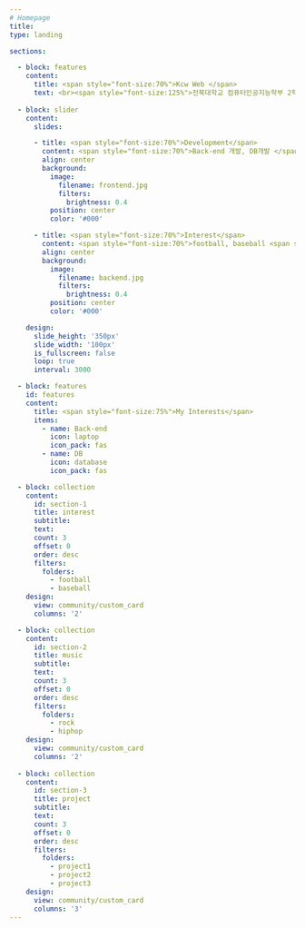 ```yaml
---
# Homepage
title:
type: landing

sections:

  - block: features
    content:
      title: <span style="font-size:70%">Kcw Web </span>
      text: <br><span style="font-size:125%">전북대학교 컴퓨터인공지능학부 2학년 김찬우의 홈페이지에 오신 것을 환영합니다.</span> <br><br>
        
  - block: slider
    content:
      slides:

      - title: <span style="font-size:70%">Development</span>
        content: <span style="font-size:70%">Back-end 개발, DB개발 </span>
        align: center
        background:
          image:
            filename: frontend.jpg
            filters:
              brightness: 0.4
          position: center
          color: '#000'

      - title: <span style="font-size:70%">Interest</span>
        content: <span style="font-size:70%">football, baseball <span style="font-size:70%">
        align: center
        background:
          image:
            filename: backend.jpg
            filters:
              brightness: 0.4
          position: center
          color: '#000'

    design:
      slide_height: '350px'
      slide_width: '100px'
      is_fullscreen: false
      loop: true
      interval: 3000

  - block: features
    id: features
    content:
      title: <span style="font-size:75%">My Interests</span>
      items:
        - name: Back-end
          icon: laptop
          icon_pack: fas
        - name: DB
          icon: database
          icon_pack: fas

  - block: collection
    content:
      id: section-1
      title: interest
      subtitle:
      text:
      count: 3
      offset: 0
      order: desc
      filters:
        folders:
          - football
          - baseball
    design:
      view: community/custom_card
      columns: '2'

  - block: collection
    content:
      id: section-2
      title: music
      subtitle:
      text:
      count: 3
      offset: 0
      order: desc
      filters:
        folders:
          - rock
          - hiphop
    design:
      view: community/custom_card
      columns: '2'
  
  - block: collection
    content:
      id: section-3
      title: project
      subtitle:
      text:
      count: 3
      offset: 0
      order: desc
      filters:
        folders:
          - project1
          - project2
          - project3
    design:
      view: community/custom_card
      columns: '3'
---
```


